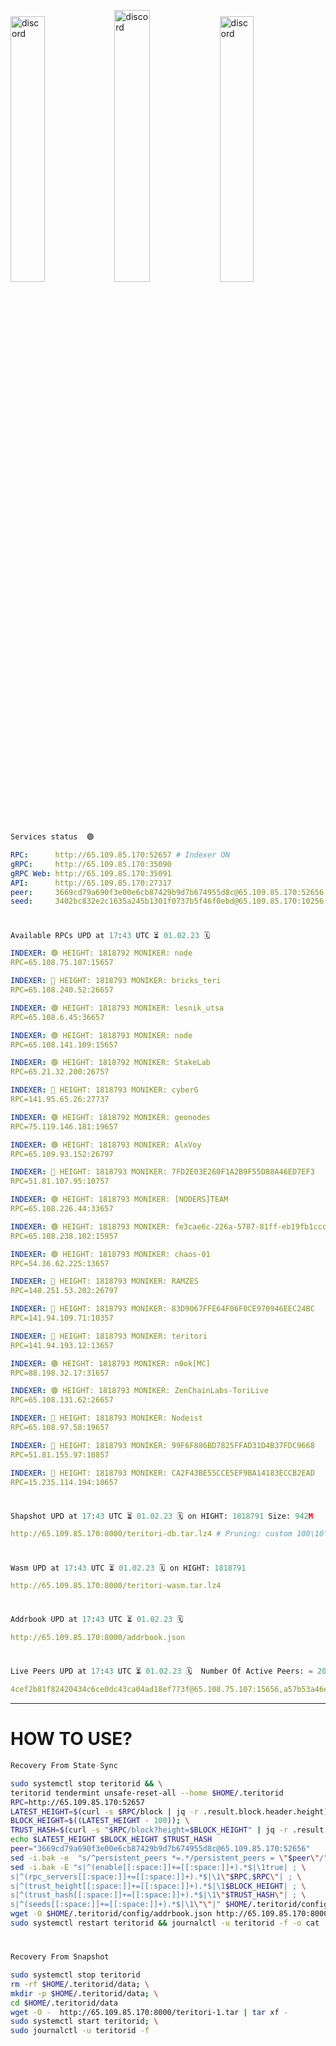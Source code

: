 [<img src='https://user-images.githubusercontent.com/83868103/215836529-812ac1b8-029f-4f5d-bb72-8539c308b0f4.png' alt='discord'  width='33%'>](https://github.com/romanv1812/Teritori/blob/main/data/mainnet_guide.md)[<img src='https://user-images.githubusercontent.com/83868103/215836572-1ace2f52-bfa5-452a-a9bd-1382169bc8f2.png' alt='discord'  width='33.39%'>](https://restake.app/teritori/torivaloper1qy38xmcrnht0kt5c5fryvl8llrpdwer6atxj5u/stake)[<img src='https://user-images.githubusercontent.com/83868103/215836599-cb1990d2-2e43-4fc2-898a-c373bcb64677.png' alt='discord'  width='33%'>](https://restake.app/teritori/torivaloper1qy38xmcrnht0kt5c5fryvl8llrpdwer6atxj5u/stake)
```python
Services status  🟢
```
```YAML
RPC:      http://65.109.85.170:52657 # Indexer ON
gRPC:     http://65.109.85.170:35090
gRPC Web: http://65.109.85.170:35091
API:      http://65.109.85.170:27317
peer:     3669cd79a690f3e00e6cb87429b9d7b674955d8c@65.109.85.170:52656
seed:     3402bc832e2c1635a245b1301f0737b5f46f0ebd@65.109.85.170:10256
```
#
```python
Available RPCs UPD at 17:43 UTC ⏳ 01.02.23 🗓️ 
```
```YAML
INDEXER: 🟢 HEIGHT: 1818792 MONIKER: node
RPC=65.108.75.107:15657

INDEXER: 🔴 HEIGHT: 1818793 MONIKER: bricks_teri
RPC=65.108.240.52:26657

INDEXER: 🟢 HEIGHT: 1818793 MONIKER: lesnik_utsa
RPC=65.108.6.45:36657

INDEXER: 🟢 HEIGHT: 1818793 MONIKER: node
RPC=65.108.141.109:15657

INDEXER: 🟢 HEIGHT: 1818792 MONIKER: StakeLab
RPC=65.21.32.200:26757

INDEXER: 🔴 HEIGHT: 1818793 MONIKER: cyberG
RPC=141.95.65.26:27737

INDEXER: 🟢 HEIGHT: 1818792 MONIKER: geonodes
RPC=75.119.146.181:19657

INDEXER: 🟢 HEIGHT: 1818793 MONIKER: AlxVoy
RPC=65.109.93.152:26797

INDEXER: 🔴 HEIGHT: 1818793 MONIKER: 7FD2E03E260F1A2B9F55D88A46ED7EF3
RPC=51.81.107.95:10757

INDEXER: 🟢 HEIGHT: 1818793 MONIKER: [NODERS]TEAM
RPC=65.108.226.44:33657

INDEXER: 🟢 HEIGHT: 1818793 MONIKER: fe3cae6c-226a-5787-81ff-eb19fb1cccce
RPC=65.108.238.102:15957

INDEXER: 🟢 HEIGHT: 1818793 MONIKER: chaos-01
RPC=54.36.62.225:13657

INDEXER: 🔴 HEIGHT: 1818793 MONIKER: RAMZES
RPC=148.251.53.202:26797

INDEXER: 🔴 HEIGHT: 1818793 MONIKER: 83D9067FFE64F06F0CE970946EEC24BC
RPC=141.94.109.71:10357

INDEXER: 🔴 HEIGHT: 1818793 MONIKER: teritori
RPC=141.94.193.12:13657

INDEXER: 🟢 HEIGHT: 1818793 MONIKER: n0ok[MC]
RPC=88.198.32.17:31657

INDEXER: 🟢 HEIGHT: 1818793 MONIKER: ZenChainLabs-ToriLive
RPC=65.108.131.62:26657

INDEXER: 🔴 HEIGHT: 1818793 MONIKER: Nodeist
RPC=65.108.97.58:19657

INDEXER: 🔴 HEIGHT: 1818793 MONIKER: 99F6F886BD7825FFAD31D4B37FDC9668
RPC=51.81.155.97:10857

INDEXER: 🔴 HEIGHT: 1818793 MONIKER: CA2F43BE55CCE5EF9BA14183ECCB2EAD
RPC=15.235.114.194:10657

```
#
```python
Shapshot UPD at 17:43 UTC ⏳ 01.02.23 🗓️ on HIGHT: 1818791 Size: 942M
```
```YAML
http://65.109.85.170:8000/teritori-db.tar.lz4 # Pruning: custom 100\10\100 Indexer kv
```
#
```python
Wasm UPD at 17:43 UTC ⏳ 01.02.23 🗓️ on HIGHT: 1818791
```
```YAML
http://65.109.85.170:8000/teritori-wasm.tar.lz4
```
#
```python
Addrbook UPD at 17:43 UTC ⏳ 01.02.23 🗓️ 
```
```YAML
http://65.109.85.170:8000/addrbook.json
```
#
```python
Live Peers UPD at 17:43 UTC ⏳ 01.02.23 🗓️  Number Of Active Peers: = 20
```
```YAML
4cef2b81f82420434c6ce0dc43ca04ad18ef773f@65.108.75.107:15656,a57b53a46e6f473b42a6db6e0c0f216b1611efcb@65.108.240.52:26656,46b7ae20e3cc4264076a91c3601f3894a021a80d@65.108.6.45:36656,5cabaab828aea4bcc60e20c5a87b469c43023557@65.108.141.109:15656,a06fbbb9ace823ae28a696a91daa2d0644653c28@65.21.32.200:26756,e3b906fefa58783395fcf72086c698707908a558@141.95.65.26:27736,16f90d350de14a596ebdc683ce5e703c14e40bb3@75.119.146.181:19656,6ef7a8bc7a3cc0856594f12570e8f2282a099dcf@65.109.93.152:26796,60d992aae7c708c097d41829bb3968bce16379e2@51.81.107.95:10756,fd545a1e10bf9ef03a58bbdaf039df36d1115548@65.108.226.44:33656,2b4f46e601fb4ede2a0c98976337e3afdaa50dac@65.108.238.102:15956,10a19941e819a9a89873398b1d52794929d245a0@54.36.62.225:13656,7fb5a1a53f481f037487920ed08b0495158e2041@148.251.53.202:26796,45f2d4f8ed2ef8d71a257cdeed27123f5fe3bef4@141.94.109.71:10356,317d9a102d4a04337c65571c18df0e98269dce87@141.94.193.12:13656,e3374c3d25a36f06662fa150043e5e6529d11570@88.198.32.17:31656,8e9624292123624e4eddc3f43189f08a0424127e@65.108.131.62:26656,a043a97266360ff45781a9fc9392aedc16494c59@65.108.97.58:19656,3bd3a20d7c8a26a20927289a7a6bffecf71de53e@51.81.155.97:10856,ab03f6d2d469e0be5b7fd5cb7388c7feffc1deac@15.235.114.194:10656
```
---
# HOW TO USE?
```python
Recovery From State-Sync
```
```bash
sudo systemctl stop teritorid && \
teritorid tendermint unsafe-reset-all --home $HOME/.teritorid
RPC=http://65.109.85.170:52657
LATEST_HEIGHT=$(curl -s $RPC/block | jq -r .result.block.header.height); \
BLOCK_HEIGHT=$((LATEST_HEIGHT - 100)); \
TRUST_HASH=$(curl -s "$RPC/block?height=$BLOCK_HEIGHT" | jq -r .result.block_id.hash)
echo $LATEST_HEIGHT $BLOCK_HEIGHT $TRUST_HASH
peer="3669cd79a690f3e00e6cb87429b9d7b674955d8c@65.109.85.170:52656"
sed -i.bak -e  "s/^persistent_peers *=.*/persistent_peers = \"$peer\"/" $HOME/.teritorid/config/config.toml
sed -i.bak -E "s|^(enable[[:space:]]+=[[:space:]]+).*$|\1true| ; \
s|^(rpc_servers[[:space:]]+=[[:space:]]+).*$|\1\"$RPC,$RPC\"| ; \
s|^(trust_height[[:space:]]+=[[:space:]]+).*$|\1$BLOCK_HEIGHT| ; \
s|^(trust_hash[[:space:]]+=[[:space:]]+).*$|\1\"$TRUST_HASH\"| ; \
s|^(seeds[[:space:]]+=[[:space:]]+).*$|\1\"\"|" $HOME/.teritorid/config/config.toml
wget -O $HOME/.teritorid/config/addrbook.json http://65.109.85.170:8000/addrbook.json
sudo systemctl restart teritorid && journalctl -u teritorid -f -o cat
```
#
```python
Recovery From Snapshot
```
```bash
sudo systemctl stop teritorid
rm -rf $HOME/.teritorid/data; \
mkdir -p $HOME/.teritorid/data; \
cd $HOME/.teritorid/data
wget -O -  http://65.109.85.170:8000/teritori-1.tar | tar xf -
sudo systemctl start teritorid; \
sudo journalctl -u teritorid -f
```
